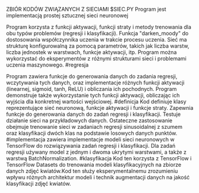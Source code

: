 ZBIÓR KODÓW ZWIĄZANYCH Z SIECIAMI
$SIEC.PY
Program jest implementacją prostej sztucznej sieci neuronowej 

Program korzysta z funkcji aktywacji, funkcji straty i metody trenowania dla obu typów problemów (regresji i klasyfikacji).
Funkcja "darken_moody" do dostosowania współczynnika uczenia w trakcie procesu uczenia.
Sieć ma strukturę konfigurowalną za pomocą parametrów, takich jak liczba warstw, liczba jednostek w warstwach, funkcje aktywacji, itp.
Program można wykorzystać do eksperymentów z różnymi strukturami sieci i problemami uczenia maszynowego.
#regresja
 
Program zawiera funkcje do generowania danych do zadania regresji, wczytywania tych danych, oraz implementacje różnych funkcji aktywacji (linearnej, sigmoid, tanh, ReLU) i obliczania ich pochodnych. 
Program demonstruje także wykorzystanie tych funkcji aktywacji, obliczając ich wyjścia dla konkretnej wartości wejściowej.
#definicja
Kod definiuje klasy reprezentujące sieć neuronową, funkcje aktywacji i funkcje straty. Zapewnia funkcje do generowania danych do zadań regresji i klasyfikacji.
Testuje działanie sieci na przykładowych danych. Ostateczne zastosowanie obejmuje trenowanie sieci w zadaniach regresji sinusoidalnej z szumem oraz klasyfikacji dwóch klas na podstawie losowych danych punktów.
#implementacja
zawiera implementacje modeli sieci neuronowych w TensorFlow do rozwiązywania zadań regresji i klasyfikacji. Dla zadań regresji używany model z jednym i dwoma ukrytymi warstwami, a także z warstwą BatchNormalization.
#klasyfikacja
Kod ten korzysta z TensorFlow i TensorFlow Datasets do trenowania modeli klasyfikacyjnych na zbiorze danych zdjęć kwiatów.Kod ten służy eksperymentalnemu zrozumieniu wpływu różnych architektur modeli i technik augmentacji danych na jakość klasyfikacji zdjęć kwiatów.
